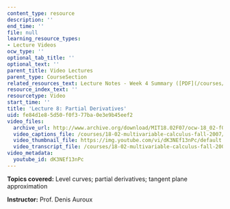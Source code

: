 ```yaml
---
content_type: resource
description: ''
end_time: ''
file: null
learning_resource_types:
- Lecture Videos
ocw_type: ''
optional_tab_title: ''
optional_text: ''
parent_title: Video Lectures
parent_type: CourseSection
related_resources_text: Lecture Notes - Week 4 Summary ([PDF](/courses/18-02-multivariable-calculus-fall-2007/resources/lec_week4))
resource_index_text: ''
resourcetype: Video
start_time: ''
title: 'Lecture 8: Partial Derivatives'
uid: fe84d1e8-5d50-f0f3-77ba-0e3e9b45eef2
video_files:
  archive_url: http://www.archive.org/download/MIT18.02F07/ocw-18_02-f07-lec08_300k.mp4
  video_captions_file: /courses/18-02-multivariable-calculus-fall-2007/e75e48eb224358d280a72099197ab1d3_dK3NEf13nPc.vtt
  video_thumbnail_file: https://img.youtube.com/vi/dK3NEf13nPc/default.jpg
  video_transcript_file: /courses/18-02-multivariable-calculus-fall-2007/febf0e479f6d67e395a07153980ae7fa_dK3NEf13nPc.pdf
video_metadata:
  youtube_id: dK3NEf13nPc
---
```


**Topics covered:** Level curves; partial derivatives; tangent plane approximation

**Instructor:** Prof. Denis Auroux
